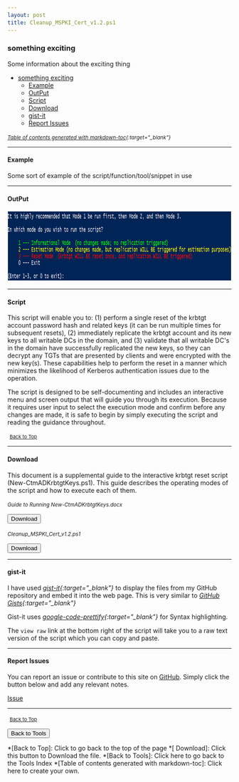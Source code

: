 ```yaml
---
layout: post
title: Cleanup_MSPKI_Cert_v1.2.ps1
---
```


### something exciting

Some information about the exciting thing

- [something exciting](#something-exciting)
  - [Example](#example)
  - [OutPut](#output)
  - [Script](#script)
  - [Download](#download)
  - [gist-it](#gist-it)
  - [Report Issues](#report-issues)

<small><i>[Table of contents generated with markdown-toc][1]{:target="_blank"}</i></small>

---

#### Example

Some sort of example of the script/function/tool/snippet in use

---

#### OutPut

<div>
<a href="/assets/images/functions/Clear-MSPKIcert-example.png" data-lightbox="Clear-MSPKIcert" data-title="Clear-MSPKIcert"><img src="/assets/images/functions/Clear-MSPKIcert-example.png" alt="Clear-MSPKIcert" width="940" height="159"/></a>
</div>

---

#### Script

This script will enable you to: (1) perform a single reset of the krbtgt account password hash and related keys (it can be run multiple times for subsequent resets), (2) immediately replicate the krbtgt account and its new keys to all writable DCs in the domain, and (3) validate that all writable DC's in the domain have successfully replicated the new keys, so they can decrypt any TGTs that are presented by clients and were encrypted with the new key(s).  These capabilities help to perform the reset in a manner which minimizes the likelihood of Kerberos authentication issues due to the operation.

The script is designed to be self-documenting and includes an interactive menu and screen output that will guide you through its execution.  Because it requires user input to select the execution mode and confirm before any changes are made, it is safe to begin by simply executing the script and reading the guidance throughout.


<script src="https://gist-it.appspot.com/github.com/BanterBoy/scripts-blog/blob/master/PowerShell/tools/Cleanup_MSPKI_Cert_v1.2.ps1"></script>

<span style="font-size:11px;"><a href="#"><i class="fas fa-caret-up" aria-hidden="true" style="color: white; margin-right:5px;"></i>Back to Top</a></span>

---

#### Download

This document is a supplemental guide to the interactive krbtgt reset script (New-CtmADKrbtgtKeys.ps1). This guide describes the operating modes of the script and how to execute each of them.

<small><i>Guide to Running New-CtmADKrbtgtKeys.docx</i></small>

<button class="btn" type="submit" onclick="window.open('/asset/files/Guide to Running New-CtmADKrbtgtKeys.docx')">
    <i class="fa fa-cloud-download-alt">
    </i>
        Download
</button>

<small><i>Cleanup_MSPKI_Cert_v1.2.ps1</i></small>

<button class="btn" type="submit" onclick="window.open('/PowerShell/tools/Cleanup_MSPKI_Cert_v1.2.ps1')">
    <i class="fa fa-cloud-download-alt">
    </i>
        Download
</button>

---

#### gist-it

I have used <i>[gist-it][2]{:target="_blank"}</i> to display the files from my GitHub repository and embed it into the web page. This is very similar to <i>[GitHub Gists][3]{:target="_blank"}</i>

Gist-it uses <i>[google-code-prettify][4]{:target="_blank"}</i> for Syntax highlighting.

The `view raw` link at the bottom right of the script will take you to a raw text version of the script which you can copy and paste.

---

#### Report Issues

You can report an issue or contribute to this site on <a href="https://github.com/BanterBoy/scripts-blog/issues">GitHub</a>. Simply click the button below and add any relevant notes.

<!-- Place this tag where you want the button to render. -->
<a class="github-button" href="https://github.com/BanterBoy/scripts-blog/issues/new?title=Cleanup_MSPKI_Cert_v1.2.ps1&body=There is a problem with this function. Please find details below." data-show-count="true" aria-label="Issue BanterBoy/scripts-blog on GitHub">Issue</a>

---

<span style="font-size:11px;"><a href="#"><i class="fas fa-caret-up" aria-hidden="true" style="color: white; margin-right:5px;"></i>Back to Top</a></span>

<a href="/menu/_pages/tools.html">
    <button class="btn">
        <i class='fas fa-reply'>
        </i>
            Back to Tools
    </button>
</a>

[1]: http://ecotrust-canada.github.io/markdown-toc
[2]: https://gist-it.appspot.com/
[3]: https://gist.github.com
[4]: https://github.com/googlearchive/code-prettify

*[Back to Top]: Click to go back to the top of the page
*[        Download]: Click this button to Download the file.
*[Back to Tools]: Click here to go back to the Tools Index
*[Table of contents generated with markdown-toc]: Click here to create your own.
